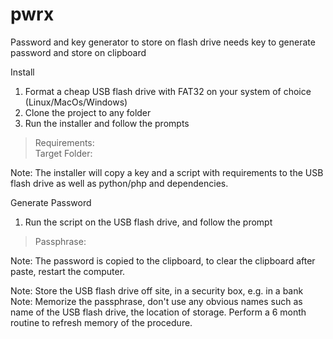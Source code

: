 # pwrx

Password and key generator to store on flash drive needs key to generate password and store on clipboard

Install
1) Format a cheap USB flash drive with FAT32 on your system of choice (Linux/MacOs/Windows)
2) Clone the project to any folder
3) Run the installer and follow the prompts
>Requirements:  
>Target Folder:   

Note: The installer will copy a key and a script with requirements to the USB flash drive as well as python/php and dependencies.

Generate Password
1) Run the script on the USB flash drive, and follow the prompt
>Passphrase:  

Note: The password is copied to the clipboard, to clear the clipboard after paste, restart the computer.

Note: Store the USB flash drive off site, in a security box, e.g. in a bank
Note: Memorize the passphrase, don't use any obvious names such as name of the USB flash drive, the location of storage. Perform a 6 month routine to refresh memory of the procedure.
